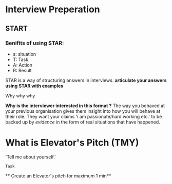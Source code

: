 # Interview Preperation

## START
### Benifits of using STAR:

- s: situation 
- T: Task
- A: Action
- R: Result

STAR is a way of structuring answers in interviews. **articulate your answers using STAR with examples**

Why why why 

__Why is the interviewer interested in this format ?__
The way you behaved at your previous organisation gives them insight into how you will behave at their role.
They want your claims 'i am passionate/hard working etc.' to be backed up by *evidence* in the form of real situations that have happened. 



# What is Elevator's Pitch (TMY)
'Tell me about yourself.'
```
Task
```
** Create an Elevator's pitch for maximum 1 min**

 
